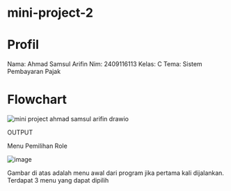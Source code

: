 # mini-project-2

# Profil

Nama: Ahmad Samsul Arifin
Nim: 2409116113
Kelas: C
Tema: Sistem Pembayaran Pajak

# Flowchart

![mini project ahmad samsul arifin drawio](https://github.com/user-attachments/assets/cf92ac4d-b3d2-4843-b903-4c009b85ce64)

OUTPUT

Menu Pemilihan Role 

![image](https://github.com/user-attachments/assets/7dc07504-673d-465a-b899-8c58f4fc58a5)

Gambar di atas adalah menu awal dari program jika pertama kali dijalankan. Terdapat 3 menu yang dapat dipilih



